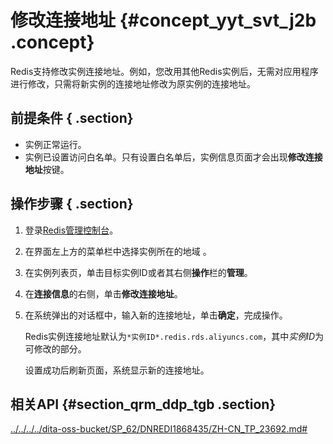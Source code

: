 # 修改连接地址 {#concept_yyt_svt_j2b .concept}

Redis支持修改实例连接地址。例如，您改用其他Redis实例后，无需对应用程序进行修改，只需将新实例的连接地址修改为原实例的连接地址。

## 前提条件 { .section}

-   实例正常运行。
-   实例已设置访问白名单。只有设置白名单后，实例信息页面才会出现**修改连接地址**按键。

## 操作步骤 { .section}

1.  登录[Redis管理控制台](https://kvstore.console.aliyun.com/)。
2.  在界面左上方的菜单栏中选择实例所在的地域 。
3.  在实例列表页，单击目标实例ID或者其右侧**操作**栏的**管理**。
4.  在**连接信息**的右侧，单击**修改连接地址**。
5.  在系统弹出的对话框中，输入新的连接地址，单击**确定**，完成操作。

    Redis实例连接地址默认为`*实例ID*.redis.rds.aliyuncs.com`，其中*实例ID*为可修改的部分。

    设置成功后刷新页面，系统显示新的连接地址。


## 相关API {#section_qrm_ddp_tgb .section}

[../../../../dita-oss-bucket/SP\_62/DNREDI1868435/ZH-CN\_TP\_23692.md\#](../../../../cn.zh-CN/API参考/实例管理/ModifyDBInstanceConnectionString.md#)

